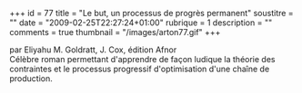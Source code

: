 +++
id = 77
title = "Le but, un processus de progrès permanent"
soustitre = ""
date = "2009-02-25T22:27:24+01:00"
rubrique = 1
description = ""
comments = true
thumbnail = "/images/arton77.gif"
+++

<div class="chapo">par Eliyahu M. Goldratt, J. Cox, édition Afnor</div>
Célèbre roman permettant d'apprendre de façon ludique la théorie des contraintes et le processus progressif d'optimisation d'une chaîne de production.